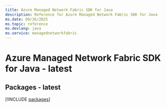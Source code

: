 ```yaml
---
title: Azure Managed Network Fabric SDK for Java
description: Reference for Azure Managed Network Fabric SDK for Java
ms.date: 09/26/2025
ms.topic: reference
ms.devlang: java
ms.service: managednetworkfabric
---
```

# Azure Managed Network Fabric SDK for Java - latest
## Packages - latest
[!INCLUDE [packages](managed-network-fabric-index.md)]